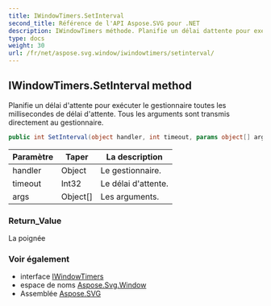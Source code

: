 ```yaml
---
title: IWindowTimers.SetInterval
second_title: Référence de l'API Aspose.SVG pour .NET
description: IWindowTimers méthode. Planifie un délai dattente pour exécuter le gestionnaire toutes les millisecondes de délai dattente. Tous les arguments sont transmis directement au gestionnaire.
type: docs
weight: 30
url: /fr/net/aspose.svg.window/iwindowtimers/setinterval/
---
```

## IWindowTimers.SetInterval method

Planifie un délai d'attente pour exécuter le gestionnaire toutes les millisecondes de délai d'attente. Tous les arguments sont transmis directement au gestionnaire.

```csharp
public int SetInterval(object handler, int timeout, params object[] args)
```

| Paramètre | Taper | La description |
| --- | --- | --- |
| handler | Object | Le gestionnaire. |
| timeout | Int32 | Le délai d'attente. |
| args | Object[] | Les arguments. |

### Return_Value

La poignée

### Voir également

* interface [IWindowTimers](../)
* espace de noms [Aspose.Svg.Window](../../iwindowtimers/)
* Assemblée [Aspose.SVG](../../../)


